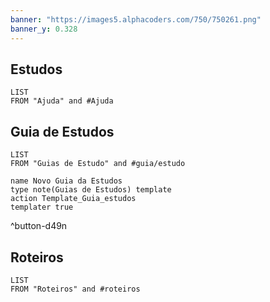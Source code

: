 ```yaml
---
banner: "https://images5.alphacoders.com/750/750261.png"
banner_y: 0.328
---
```

## Estudos
```dataview
LIST
FROM "Ajuda" and #Ajuda
```

## Guia de Estudos
```dataview
LIST
FROM "Guias de Estudo" and #guia/estudo
```
```button
name Novo Guia da Estudos
type note(Guias de Estudos) template
action Template_Guia_estudos
templater true
```
^button-d49n
## Roteiros
```dataview
LIST
FROM "Roteiros" and #roteiros
```